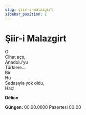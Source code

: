 ```yaml
---
slug: şiir-i-malazgirt
sidebar_position: 1
---
```

# Şiir-i Malazgirt 

O  
Cihat açtı,  
Anadolu'yu  
Türklere...  
Bir  
Hu  
Sedasıyla yok oldu,  
Haç!  

__Délice__

**Güngen:** 00.00.0000 Pazertesi 00:00